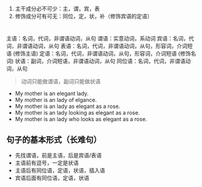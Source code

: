 #

1. 主干成分必不可少：主，谓，宾，表
2. 修饰成分可有可无：同位，定，状，补（修饰宾语的定语）

#

主语：名词，代词，非谓语动词，从句
谓语：实意动词，系动词
宾语：名词，代词，非谓语动词，从句
表语：名词，代词，非谓语动词，从句，形容词，介词短语 (修饰主语)
定语：名词，代词，非谓语动词，从句，形容词，介词短语 (修饰名词)
状语：副词，介词短语，非谓语动词，从句
同位语：名词，代词，非谓语动词，从句

> 动词只能做谓语，副词只能做状语

- My mother is an elegant lady.
- My mother is an lady of elgance.
- My mother is an lady as elegant as a rose.
- My mother is an lady looking as elegant as a rose.
- My mother is an lady who looks as elegant as a rose.

## 句子的基本形式（长难句）

- 先找谓语，前是主语，后是宾语/表语
- 主语前有逗号，一定是状语
- 主语后有同位语，定语，状语，插入语
- 宾语后面有同位语，定语，状语
